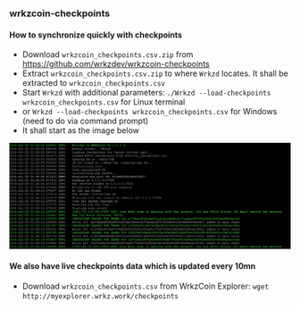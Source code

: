 ### wrkzcoin-checkpoints
#### How to synchronize quickly with checkpoints
* Download `wrkzcoin_checkpoints.csv.zip` from https://github.com/wrkzdev/wrkzcoin-checkpoints
* Extract `wrkzcoin_checkpoints.csv.zip` to where `Wrkzd` locates. It shall be extracted to `wrkzcoin_checkpoints.csv`
* Start `Wrkzd` with additional parameters:
`./Wrkzd --load-checkpoints wrkzcoin_checkpoints.csv` for Linux terminal
* or `Wrkzd --load-checkpoints wrkzcoin_checkpoints.csv` for Windows (need to do via command prompt)
* It shall start as the image below

![Load Wrkz check points](https://raw.githubusercontent.com/wrkzdev/wrkzcoin-checkpoints/master/load_checkpoint.png)

#### We also have live checkpoints data which is updated every 10mn
* Download `wrkzcoin_checkpoints.csv` from WrkzCoin Explorer: `wget http://myexplorer.wrkz.work/checkpoints`
